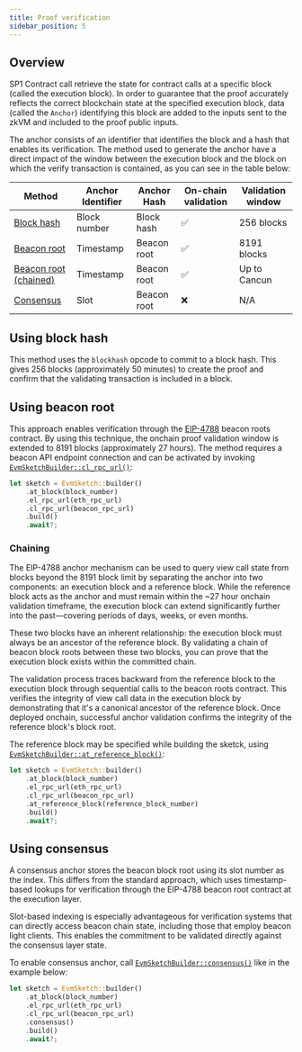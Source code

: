 ```yaml
---
title: Proof verification
sidebar_position: 5
---
```


## Overview

SP1 Contract call retrieve the state for contract calls at a specific block (called the execution block). In order to guarantee that the proof accurately reflects the correct blockchain state at the specified execution block, data (called the `Anchor`) identifying this block are added to the inputs sent to the zkVM and included to the proof public inputs.

The anchor consists of an identifier that identifies the block and a hash that enables its verification. The method used to generate the anchor have a direct impact of the window between the execution block and the block on which the verify transaction is contained, as you can see in the table below:

| Method                              | Anchor Identifier | Anchor Hash | On-chain validation | Validation window |
|-------------------------------------|-------------------|-------------|---------------------|-------------------|
| [Block hash](#using-block-hash)     | Block number      | Block hash  | ✅                  | 256 blocks        |
| [Beacon root](#using-beacon-root)   | Timestamp         | Beacon root | ✅                  | 8191 blocks       |
| [Beacon root (chained)](#chaining)  | Timestamp         | Beacon root | ✅                  | Up to Cancun      |
| [Consensus](#using-consensus)       | Slot              | Beacon root | ❌                  | N/A               |

## Using block hash

This method uses the `blockhash` opcode to commit to a block hash. This gives 256 blocks (approximately 50 minutes) to create the proof and confirm that the validating transaction is included in a block.

## Using beacon root

This approach enables verification through the [EIP-4788](https://eips.ethereum.org/EIPS/eip-4788) beacon roots contract. By using this technique, the onchain proof validation window is extended to 8191 blocks (approximately 27 hours). The method requires a beacon API endpoint connection and can be activated by invoking [`EvmSketchBuilder::cl_rpc_url()`]:

```rust
let sketch = EvmSketch::builder()
    .at_block(block_number)
    .el_rpc_url(eth_rpc_url)
    .cl_rpc_url(beacon_rpc_url)
    .build()
    .await?;
```

### Chaining

The EIP-4788 anchor mechanism can be used to query view call state from blocks beyond the 8191 block limit by separating the anchor into two components: an execution block and a reference block. While the reference block acts as the anchor and must remain within the ~27 hour onchain validation timeframe, the execution block can extend significantly further into the past—covering periods of days, weeks, or even months.

These two blocks have an inherent relationship: the execution block must always be an ancestor of the reference block. By validating a chain of beacon block roots between these two blocks, you can prove that the execution block exists within the committed chain.

The validation process traces backward from the reference block to the execution block through sequential calls to the beacon roots contract. This verifies the integrity of view call data in the execution block by demonstrating that it's a canonical ancestor of the reference block. Once deployed onchain, successful anchor validation confirms the integrity of the reference block's block root.

The reference block may be specified while building the sketck, using [`EvmSketchBuilder::at_reference_block()`]:

```rust
let sketch = EvmSketch::builder()
    .at_block(block_number)
    .el_rpc_url(eth_rpc_url)
    .cl_rpc_url(beacon_rpc_url)
    .at_reference_block(reference_block_number)
    .build()
    .await?;
```

## Using consensus

A consensus anchor stores the beacon block root using its slot number as the index. This differs from the standard approach, which uses timestamp-based lookups for verification through the EIP-4788 beacon root contract at the execution layer.

Slot-based indexing is especially advantageous for verification systems that can directly access beacon chain state, including those that employ beacon light clients. This enables the commitment to be validated directly against the consensus layer state.

To enable consensus anchor, call [`EvmSketchBuilder::consensus()`] like in the example below:

```rust
let sketch = EvmSketch::builder()
    .at_block(block_number)
    .el_rpc_url(eth_rpc_url)
    .cl_rpc_url(beacon_rpc_url)
    .consensus()
    .build()
    .await?;
```

[`EvmSketchBuilder::cl_rpc_url()`]: pathname:///api/sp1_cc_host_executor/struct.EvmSketchBuilder.html#method.cl_rpc_url
[`EvmSketchBuilder::at_reference_block()`]: pathname:///api/sp1_cc_host_executor/struct.EvmSketchBuilder.html#method.at_reference_block
[`EvmSketchBuilder::consensus()`]: pathname:///api/sp1_cc_host_executor/struct.EvmSketchBuilder.html#method.consensus